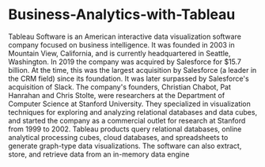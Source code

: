 # Business-Analytics-with-Tableau
Tableau Software is an American interactive data visualization software company focused on business intelligence. It was founded in 2003 in Mountain View, California, and is currently headquartered in Seattle, Washington. In 2019 the company was acquired by Salesforce for $15.7 billion. At the time, this was the largest acquisition by Salesforce (a leader in the CRM field) since its foundation. It was later surpassed by Salesforce's acquisition of Slack. The company's founders, Christian Chabot, Pat Hanrahan and Chris Stolte, were researchers at the Department of Computer Science at Stanford University. They specialized in visualization techniques for exploring and analyzing relational databases and data cubes, and started the company as a commercial outlet for research at Stanford from 1999 to 2002.  Tableau products query relational databases, online analytical processing cubes, cloud databases, and spreadsheets to generate graph-type data visualizations. The software can also extract, store, and retrieve data from an in-memory data engine

